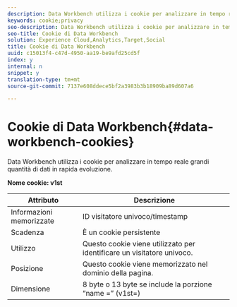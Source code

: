 ```yaml
---
description: Data Workbench utilizza i cookie per analizzare in tempo reale grandi quantità di dati in rapida evoluzione.
keywords: cookie;privacy
seo-description: Data Workbench utilizza i cookie per analizzare in tempo reale grandi quantità di dati in rapida evoluzione.
seo-title: Cookie di Data Workbench
solution: Experience Cloud,Analytics,Target,Social
title: Cookie di Data Workbench
uuid: c15013f4-c47d-4950-aa19-be9afd25cd5f
index: y
internal: n
snippet: y
translation-type: tm+mt
source-git-commit: 7137e608ddece5bf2a3983b3b18909ba89d607a6

---
```



# Cookie di Data Workbench{#data-workbench-cookies}

Data Workbench utilizza i cookie per analizzare in tempo reale grandi quantità di dati in rapida evoluzione.

**Nome cookie: v1st**

| Attributo | Descrizione |
|---|---|
| Informazioni memorizzate | ID visitatore univoco/timestamp |
| Scadenza | È un cookie persistente |
| Utilizzo | Questo cookie viene utilizzato per identificare un visitatore univoco. |
| Posizione | Questo cookie viene memorizzato nel dominio della pagina. |
| Dimensione | 8 byte o 13 byte se include la porzione “name =” (v1st=) |

